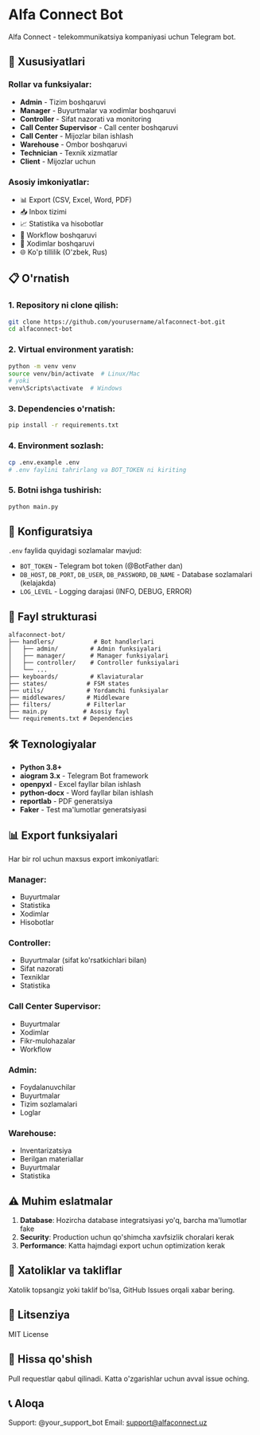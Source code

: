 # Alfa Connect Bot

Alfa Connect - telekommunikatsiya kompaniyasi uchun Telegram bot.

## 🚀 Xususiyatlari

### Rollar va funksiyalar:
- **Admin** - Tizim boshqaruvi
- **Manager** - Buyurtmalar va xodimlar boshqaruvi  
- **Controller** - Sifat nazorati va monitoring
- **Call Center Supervisor** - Call center boshqaruvi
- **Call Center** - Mijozlar bilan ishlash
- **Warehouse** - Ombor boshqaruvi
- **Technician** - Texnik xizmatlar
- **Client** - Mijozlar uchun

### Asosiy imkoniyatlar:
- 📊 Export (CSV, Excel, Word, PDF)
- 📥 Inbox tizimi
- 📈 Statistika va hisobotlar
- 🔄 Workflow boshqaruvi
- 👥 Xodimlar boshqaruvi
- 🌐 Ko'p tillilik (O'zbek, Rus)

## 📋 O'rnatish

### 1. Repository ni clone qilish:
```bash
git clone https://github.com/yourusername/alfaconnect-bot.git
cd alfaconnect-bot
```

### 2. Virtual environment yaratish:
```bash
python -m venv venv
source venv/bin/activate  # Linux/Mac
# yoki
venv\Scripts\activate  # Windows
```

### 3. Dependencies o'rnatish:
```bash
pip install -r requirements.txt
```

### 4. Environment sozlash:
```bash
cp .env.example .env
# .env faylini tahrirlang va BOT_TOKEN ni kiriting
```

### 5. Botni ishga tushirish:
```bash
python main.py
```

## 🔧 Konfiguratsiya

`.env` faylida quyidagi sozlamalar mavjud:
- `BOT_TOKEN` - Telegram bot token (@BotFather dan)
- `DB_HOST`, `DB_PORT`, `DB_USER`, `DB_PASSWORD`, `DB_NAME` - Database sozlamalari (kelajakda)
- `LOG_LEVEL` - Logging darajasi (INFO, DEBUG, ERROR)

## 📁 Fayl strukturasi

```
alfaconnect-bot/
├── handlers/           # Bot handlerlari
│   ├── admin/         # Admin funksiyalari
│   ├── manager/       # Manager funksiyalari
│   ├── controller/    # Controller funksiyalari
│   └── ...
├── keyboards/         # Klaviaturalar
├── states/           # FSM states
├── utils/            # Yordamchi funksiyalar
├── middlewares/      # Middleware
├── filters/          # Filterlar
├── main.py          # Asosiy fayl
└── requirements.txt # Dependencies
```

## 🛠️ Texnologiyalar

- **Python 3.8+**
- **aiogram 3.x** - Telegram Bot framework
- **openpyxl** - Excel fayllar bilan ishlash
- **python-docx** - Word fayllar bilan ishlash
- **reportlab** - PDF generatsiya
- **Faker** - Test ma'lumotlar generatsiyasi

## 📊 Export funksiyalari

Har bir rol uchun maxsus export imkoniyatlari:

### Manager:
- Buyurtmalar
- Statistika
- Xodimlar
- Hisobotlar

### Controller:
- Buyurtmalar (sifat ko'rsatkichlari bilan)
- Sifat nazorati
- Texniklar
- Statistika

### Call Center Supervisor:
- Buyurtmalar
- Xodimlar
- Fikr-mulohazalar
- Workflow

### Admin:
- Foydalanuvchilar
- Buyurtmalar
- Tizim sozlamalari
- Loglar

### Warehouse:
- Inventarizatsiya
- Berilgan materiallar
- Buyurtmalar
- Statistika

## ⚠️ Muhim eslatmalar

1. **Database**: Hozircha database integratsiyasi yo'q, barcha ma'lumotlar fake
2. **Security**: Production uchun qo'shimcha xavfsizlik choralari kerak
3. **Performance**: Katta hajmdagi export uchun optimization kerak

## 🐛 Xatoliklar va takliflar

Xatolik topsangiz yoki taklif bo'lsa, GitHub Issues orqali xabar bering.

## 📄 Litsenziya

MIT License

## 👥 Hissa qo'shish

Pull requestlar qabul qilinadi. Katta o'zgarishlar uchun avval issue oching.

## 📞 Aloqa

Support: @your_support_bot
Email: support@alfaconnect.uz